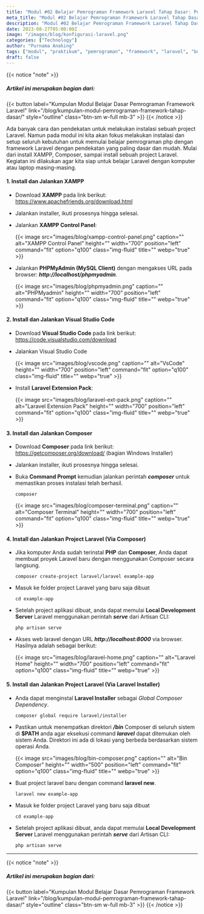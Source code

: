 ```yaml
---
title: "Modul #02 Belajar Pemrograman Framework Laravel Tahap Dasar: Pengenalan Laravel dan Konfigurasi Awal"
meta_title: "Modul #02 Belajar Pemrograman Framework Laravel Tahap Dasar: Pengenalan Laravel dan Konfigurasi Awal"
description: "Modul #02 Belajar Pemrograman Framework Laravel Tahap Dasar: Pengenalan Laravel dan Konfigurasi Awal"
date: 2023-08-27T05:00:00Z
image: "/images/blog/konfigurasi-laravel.png"
categories: ["Technology"]
author: "Purnama Anaking"
tags: ["modul", "praktikum", "pemrograman", "framework", "laravel", "bootstrap"]
draft: false
---
```


{{< notice "note" >}}

##### Artikel ini merupakan bagian dari:

{{< button label="Kumpulan Modul Belajar Dasar Pemrograman Framework Laravel" link="/blog/kumpulan-modul-pemrograman-framework-tahap-dasar/" style="outline" class="btn-sm w-full mb-3" >}}
{{< /notice >}}

Ada banyak cara dan pendekatan untuk melakukan instalasi sebuah project Laravel. Namun pada modul ini kita akan fokus melakukan instalasi dan setup seluruh kebutuhan untuk memulai belajar pemrograman php dengan framework Laravel dengan pendekatan yang paling dasar dan mudah. Mulai dari install XAMPP, Composer, sampai install sebuah project Laravel. Kegiatan ini dilakukan agar kita siap untuk belajar Laravel dengan komputer atau laptop masing-masing.

<!-- <hr>

#### Slide Presentasi

<div class="container-frame">
<iframe src="https://docs.google.com/presentation/d/e/2PACX-1vTRGNtbjcqM4UYmhhTaqIvl0QUz4cGOwnxG_682Mymq-D2TNDraEieSKEU3u4kqbg/embed?start=false&loop=false&delayms=3000" class="responsive-iframe" frameborder="0" width="" height="" allowfullscreen="true" mozallowfullscreen="true" webkitallowfullscreen="true"></iframe>
</div>

<hr> -->

#### 1. Install dan Jalankan XAMPP

- Download **XAMPP** pada link berikut: https://www.apachefriends.org/download.html
- Jalankan installer, ikuti prosesnya hingga selesai.
- Jalankan **XAMPP Control Panel**:

  {{< image src="images/blog/xampp-control-panel.png" caption="" alt="XAMPP Control Panel" height="" width="700" position="left" command="fit" option="q100" class="img-fluid" title=""  webp="true" >}}

- Jalankan **PHPMyAdmin (MySQL Client)** dengan mengakses URL pada browser: _**http://localhost/phpmyadmin**_.

  {{< image src="images/blog/phpmyadmin.png" caption="" alt="PHPMyadmin" height="" width="700" position="left" command="fit" option="q100" class="img-fluid" title=""  webp="true" >}}

#### 2. Install dan Jalankan Visual Studio Code

- Download **Visual Studio Code** pada link berikut: https://code.visualstudio.com/download
- Jalankan Visual Studio Code

  {{< image src="images/blog/vscode.png" caption="" alt="VsCode" height="" width="700" position="left" command="fit" option="q100" class="img-fluid" title=""  webp="true" >}}

- Install **Laravel Extension Pack**:

  {{< image src="images/blog/laravel-ext-pack.png" caption="" alt="Laravel Extension Pack" height="" width="700" position="left" command="fit" option="q100" class="img-fluid" title=""  webp="true" >}}

#### 3. Install dan Jalankan Composer

- Download **Composer** pada link berikut: https://getcomposer.org/download/ (bagian Windows Installer)
- Jalankan installer, ikuti prosesnya hingga selesai.
- Buka **Command Prompt** kemudian jalankan perintah _**composer**_ untuk memastikan proses instalasi telah berhasil.

  ```terminal
  composer
  ```

  {{< image src="images/blog/composer-terminal.png" caption="" alt="Composer Terminal" height="" width="700" position="left" command="fit" option="q100" class="img-fluid" title=""  webp="true" >}}

#### 4. Install dan Jalankan Project Laravel (Via Composer)

- Jika komputer Anda sudah terinstal **PHP** dan **Composer**, Anda dapat membuat proyek Laravel baru dengan menggunakan Composer secara langsung.
  ```
  composer create-project laravel/laravel example-app
  ```
- Masuk ke folder project Laravel yang baru saja dibuat
  ```
  cd example-app
  ```
- Setelah project aplikasi dibuat, anda dapat memulai **Local Development Server** Laravel menggunakan perintah **_serve_** dari Artisan CLI:
  ```
  php artisan serve
  ```
- Akses web laravel dengan URL **_http://localhost:8000_** via browser. Hasilnya adalah sebagai berikut:

  {{< image src="images/blog/laravel-home.png" caption="" alt="Laravel Home" height="" width="700" position="left" command="fit" option="q100" class="img-fluid" title=""  webp="true" >}}

#### 5. Install dan Jalankan Project Laravel (Via Laravel Installer)

- Anda dapat menginstal **Laravel Installer** sebagai _Global Composer Dependency_.
  ```
  composer global require laravel/installer
  ```
- Pastikan untuk menempatkan direktori **_/bin_** Composer di seluruh sistem di **$PATH** anda agar eksekusi command **_laravel_** dapat ditemukan oleh sistem Anda. Direktori ini ada di lokasi yang berbeda berdasarkan sistem operasi Anda.

  {{< image src="images/blog/bin-composer.png" caption="" alt="Bin Composer" height="" width="500" position="left" command="fit" option="q100" class="img-fluid" title=""  webp="true" >}}

- Buat project laravel baru dengan command **laravel new**.
  ```
  laravel new example-app
  ```
- Masuk ke folder project Laravel yang baru saja dibuat
  ```
  cd example-app
  ```
- Setelah project aplikasi dibuat, anda dapat memulai **Local Development Server** Laravel menggunakan perintah **_serve_** dari Artisan CLI:
  ```
  php artisan serve
  ```

<hr>

{{< notice "note" >}}

##### Artikel ini merupakan bagian dari:

{{< button label="Kumpulan Modul Belajar Dasar Pemrograman Framework Laravel" link="/blog/kumpulan-modul-pemrograman-framework-tahap-dasar/" style="outline" class="btn-sm w-full mb-3" >}}
{{< /notice >}}
